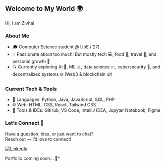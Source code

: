 ## Welcome to My World 🌍

Hi, I am Zivha!

### About Me 
- 🎓 Computer Science student @ UoE ('27)  
- 💡 Passionate about too much! But mostly tech 💻, food 🍟, travel 🧳, and personal growth 🌱  
- 🔍 Currently exploring AI 🤖, ML 📊, data science 📈, cybersecurity 🔐, and decentralized systems 🌐 (Web3 & blockchain 🪙)  

### Current Tech & Tools
- 💬 Languages: Python, Java, JavaScript, SQL, PHP
- 🌐 Web: HTML, CSS, React, Tailwind CSS
- 🧰 Tools & IDEs: GitHub, VS Code, IntelliJ IDEA, Jupyter Notebook, Figma  

### Let’s Connect 🤝
Have a question, idea, or just want to chat?  
Reach out — I’d love to connect!

<a href="https://linkedin.com/in/zivhab" target="_blank">
  <img src="https://img.shields.io/badge/LinkedIn-blue?style=for-the-badge&logo=linkedin&logoColor=white" alt="LinkedIn"/>
</a>


Portfolio coming soon... 👀*
